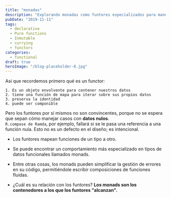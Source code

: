 ```yaml
---
title: "monadas"
description: "Explorando monadas como funtores especializados para manejar datos nulos y agilizar el manejo de errores en la programación funcional"
pubDate: "2019-11-11"
tags:
  - declarative
  - Pure functions
  - Inmutable
  - currying
  - functors
categories:
  - functional
draft: true
heroImage: "/blog-placeholder-8.jpg"
---
```


Así que recordemos primero qué es un functor:

    1. Es un objeto envolvente para contener nuestros datos
    2. tiene una función de mapa para iterar sobre sus propios datos
    3. preserva la identidad
    4. puede ser componible

Pero los funtores por sí mismos no son convincentes, porque no se espera que
sepan cómo manejar casos con **datos nulos**.<br> `R.compose de Ramda`, por ejemplo,
fallará si se le pasa una referencia a una función nula. Esto no es un defecto
en el diseño; es intencional.

- Los funtores mapean funciones de un tipo a otro.

- Se puede encontrar un comportamiento más especializado en tipos de datos funcionales llamados monads.

- Entre otras cosas, los monads pueden simplificar la gestión de errores en su código, permitiéndole
  escribir composiciones de funciones fluidas.

- ¿Cuál es su relación con los funtores? **Los monads son los contenedores
  a los que los funtores "alcanzan".**
